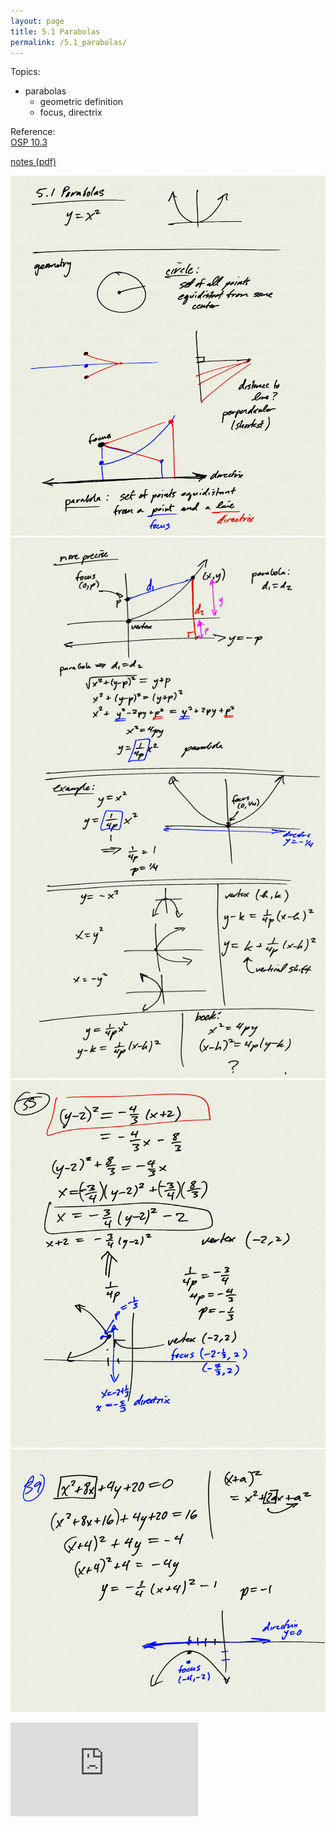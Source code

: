 ```yaml
---
layout: page
title: 5.1 Parabolas
permalink: /5.1_parabolas/
---
```


Topics: 
- parabolas
    - geometric definition
    - focus, directrix


Reference:  
[OSP 10.3](https://openstax.org/books/precalculus/pages/10-3-the-parabola)  

[notes (pdf)](PCHA_5.1_Parabolas.pdf)

![](0.png)
![](1.png)
![](2.png)
![](3.png)

<iframe class="video" src="https://www.youtube.com/embed/TA2dvn4Vw-s" title="YouTube video player" frameborder="0" allow="accelerometer; autoplay; clipboard-write; encrypted-media; gyroscope; picture-in-picture" allowfullscreen></iframe>

